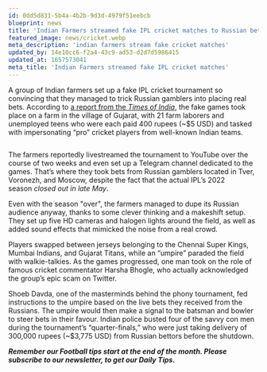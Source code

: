 ```yaml
---
id: 0dd5d831-5b4a-4b2b-9d3d-4979f51eebcb
blueprint: news
title: 'Indian Farmers streamed fake IPL cricket matches to Russian bettors for two weeks'
featured_image: news/cricket.webp
meta_description: 'indian farmers stream fake cricket matches'
updated_by: 14e10cc6-f2a4-43c9-ad53-d2d7d5986415
updated_at: 1657573041
meta_title: 'Indian Farmers streamed fake IPL cricket matches'
---
```

<p>A group of Indian farmers set up a fake IPL cricket tournament so convincing that they managed to trick Russian gamblers into placing real bets. According to <a target="_blank" href="https://timesofindia.indiatimes.com/city/ahmedabad/fake-ipl-in-gujarat-village-dupes-russian-punters/articleshow/92789976.cms">a report from the <em>Times of India</em></a>, the fake games took place on a farm in the village of Gujarat, with 21 farm laborers and unemployed teens who were each paid 400 rupees (~$5 USD) and tasked with impersonating “pro” cricket players from well-known Indian teams.</p><p></p><p><img src="statamic://asset::assets::cricket-1.webp" alt=""></p><p>The farmers reportedly livestreamed the tournament to YouTube over the course of two weeks and even set up a Telegram channel dedicated to the games. That’s where they took bets from Russian gamblers located in Tver, Voronezh, and Moscow, despite the fact that the actual IPL’s 2022 season <em>closed out in late May</em>.</p><p>Even with the season &quot;over&quot;, the farmers managed to dupe its Russian audience anyway, thanks to some clever thinking and a makeshift setup. They set up five HD cameras and halogen lights around the field, as well as added sound effects that mimicked the noise from a real crowd.</p><p>Players swapped between jerseys belonging to the Chennai Super Kings, Mumbai Indians, and Gujarat Titans, while an “umpire” paraded the field with walkie-talkies. As the games progressed, one man took on the role of famous cricket commentator Harsha Bhogle, who actually acknowledged the group’s epic scam on Twitter.</p><p>Shoeb Davda, one of the masterminds behind the phony tournament, fed instructions to the umpire based on the live bets they received from the Russians. The umpire would then make a signal to the batsman and bowler to steer bets in their favour. Indian police busted four of the savvy con men during the tournament’s “quarter-finals,” who were just taking delivery of 300,000 rupees (~$3,775 USD) from Russian bettors before the shutdown.</p><p></p><p><strong><em>Remember our Football tips start at the end of the month. Please subscribe to our newsletter, to get our Daily Tips.</em></strong></p><p><br></p>